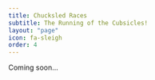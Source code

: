```yaml
---
title: Chucksled Races
subtitle: The Running of the Cubsicles!
layout: "page"
icon: fa-sleigh
order: 4
---
```

Coming soon...